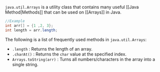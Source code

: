 ``java.util.Arrays`` is a utility class that contains many useful [[Java Method|Methods]] that can be used on [[Arrays]] in Java.
```Java
//Example
int arr[] = {1 ,2, 3};
int length = arr.length;
```
The following is a list of frequently used methods in ``java.util.Arrays``:
- ``.length`` : Returns the length of an array.
- ``.charAt()`` : Returns the ``char`` value at the specified index. 
- ``Arrays.toString(arr)`` : Turns all numbers/characters in the array into a single string. 


